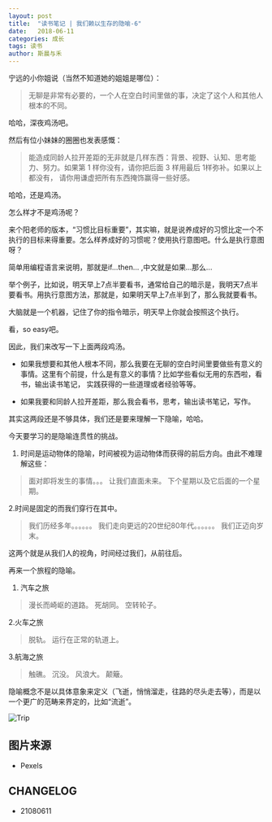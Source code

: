 ```yaml
---
layout: post
title:  "读书笔记 | 我们赖以生存的隐喻-6"
date:   2018-06-11
categories: 成长
tags: 读书
author: 斯晨与禾
---
```



宁远的小你姐说（当然不知道她的姐姐是哪位）：

> 无聊是非常有必要的，一个人在空白时间里做的事，决定了这个人和其他人根本的不同。

哈哈，深夜鸡汤吧。

然后有位小妹妹的圈圈也发表感慨：

> 能造成同龄人拉开差距的无非就是几样东西：背景、视野、认知、思考能力、努力。如果第 1 样你没有，请你把后面 3 样用最后 1样弥补。如果以上都没有，
请你用谦虚把所有东西掩饰赢得一些好感。

哈哈，还是鸡汤。

怎么样才不是鸡汤呢？

来个阳老师的版本，“习惯比目标重要”，其实嘛，就是说养成好的习惯比定一个不执行的目标来得重要。怎么样养成好的习惯呢？使用执行意图吧。什么是执行意图呀？

简单用编程语言来说明，那就是if...then... ,中文就是如果...那么...

举个例子，比如说，明天早上7点半要看书，通常给自己的暗示是，我明天7点半要看书。用执行意图方法，那就是，如果明天早上7点半到了，那么我就要看书。

大脑就是一个机器，记住了你的指令暗示，明天早上你就会按照这个执行。

看，so easy吧。

因此，我们来改写一下上面两段鸡汤。

- 如果我想要和其他人根本不同，那么我要在无聊的空白时间里要做些有意义的事情。这里有个前提，什么是有意义的事情？比如学些看似无用的东西啦，看书，输出读书笔记，
实践获得的一些道理或者经验等等。

- 如果我要和同龄人拉开差距，那么我会看书，思考，输出读书笔记，写作。


其实这两段还是不够具体，我们还是要来理解一下隐喻，哈哈。

今天要学习的是隐喻连贯性的挑战。

1. 时间是运动物体的隐喻，时间被视为运动物体而获得的前后方向。由此不难理解这些：

> 面对即将发生的事情。。。
  让我们直面未来。
  下个星期以及它后面的一个星期。
  
2.时间是固定的而我们穿行在其中。

> 我们历经多年。。。。。。
  我们走向更远的20世纪80年代。。。。。。
  我们正迈向岁末。


这两个就是从我们人的视角，时间经过我们，从前往后。


再来一个旅程的隐喻。

1. 汽车之旅

> 漫长而崎岖的道路。
  死胡同。
  空转轮子。
  
2.火车之旅

> 脱轨。
  运行在正常的轨道上。
  
3.航海之旅

> 触礁。
  沉没。
  风浪大。
  颠簸。
 
隐喻概念不是以具体意象来定义（飞逝，悄悄溜走，往路的尽头走去等），而是以一个更广的范畴来界定的，比如“流逝”。

![Trip](https://images.pexels.com/photos/490466/pexels-photo-490466.jpeg?cs=srgb&dl=arizona-asphalt-beautiful-490466.jpg&fm=jpg)

## 图片来源
- Pexels

## CHANGELOG
- 21080611
